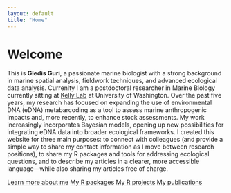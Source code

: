 ```yaml
---
layout: default
title: "Home"
---
```


# Welcome

This is **Gledis Guri**, a passionate marine biologist with a strong background in marine spatial analysis, fieldwork techniques, and advanced ecological data analysis. Currenlty I am a postdoctoral researcher in Marine Biology currently sitting at [Kelly Lab](http://kellyresearchlab.com) at University of Washington. Over the past five years, my research has focused on expanding the use of environmental DNA (eDNA) metabarcoding as a tool to assess marine anthropogenic impacts and, more recently, to enhance stock assessments. My work increasingly incorporates Bayesian models, opening up new possibilities for integrating eDNA data into broader ecological frameworks. I created this website for three main purposes: to connect with colleagues (and provide a simple way to share my contact information as I move between research positions), to share my R packages and tools for addressing ecological questions, and to describe my articles in a clearer, more accessible language—while also sharing my articles free of charge.

[Learn more about me](/about)
[My R packages](/pack)
[My R projects](/proj)
[My publications](/pub)